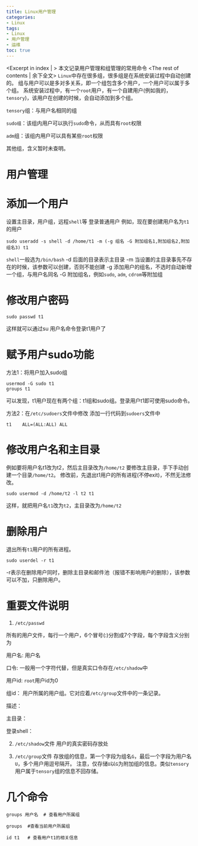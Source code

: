 ```yaml
---
title: Linux用户管理
categories:
- Linux
tags:
- Linux
- 用户管理
- 运维
toc: true
---
```

<Excerpt in index | > 
本文记录用户管理和组管理的常用命令<!-- more -->
<The rest of contents | 余下全文>
`Linux`中存在很多组，很多组是在系统安装过程中自动创建的。
组与用户可以是多对多关系，即一个组包含多个用户，一个用户可以属于多个组。
系统安装过程中，有一个`root`用户，有一个自建用户(例如我的，`tensory`)，该用户在创建的时候，会自动添加到多个组。

`tensory`组：与用户名相同的组

`sudo组`：该组内用户可以执行`sudo`命令，从而具有`root`权限

`adm`组：该组内用户可以具有某些`root`权限

其他组，含义暂时未查明。

# 用户管理

# 添加一个用户
设置主目录，用户组，远程`shell`等
登录普通用户
例如，现在要创建用户名为`t1`的用户
```
sudo useradd -s shell -d /home/t1 -m (-g 组名 -G 附加组名1,附加组名2,附加组名3) t1
```

`shell`一般选为`/bin/bash`
-d 后面的目录表示主目录
-m 当设置的主目录事先不存在的时候，该参数可以创建，否则不能创建
-g 添加用户的组名，不选时自动新增一个组，与用户名同名
-G 附加组名，例如`sudo`, `adm`, `cdrom`等附加组

# 修改用户密码
```
sudo passwd t1
```
这样就可以通过su 用户名命令登录t1用户了

# 赋予用户sudo功能
方法1：将用户加入sudo组
```
usermod -G sudo t1
groups t1
```
可以发现，t1用户现在有两个组：t1组和sudo组。登录用户t1即可使用sudo命令。

方法2：在`/etc/sudoers`文件中修改
添加一行代码到`sudoers`文件中
```
t1    ALL=(ALL:ALL) ALL
```

# 修改用户名和主目录
例如要将用户名t1改为t2，然后主目录改为`/home/t2`
要修改主目录，手下手动创建一个目录`/home/t2`。
修改前，先退出t1用户的所有进程(不停exit)，不然无法修改。
```
sudo usermod -d /home/t2 -l t2 t1
```
这样，就把用户名`t1`改为`t2`，主目录改为`/home/t2`

# 删除用户
退出所有`t1`用户的所有进程。
```
sudo userdel -r t1
```
-r表示在删除用户同时，删除主目录和邮件池（报错不影响用户的删除），该参数可以不加，只删除用户。

# 重要文件说明
1. `/etc/passwd`

所有的用户文件，每行一个用户，6个冒号(:)分割成7个字段，每个字段含义分别为

用户名:	用户名

口令:	一般用一个字符代替，但是真实口令存在`/etc/shadow`中

用户id:	`root`用户id为0

组id：	用户所属的用户组。它对应着`/etc/group`文件中的一条记录。

描述：

主目录：

登录shell：

2. `/etc/shadow`文件
用户的真实密码存放处

3. `/etc/group`文件
存放组的信息，第一个字段为组名`G`，最后一个字段为用户名`U`，多个用户用逗号隔开。
注意，仅存储`U`以`G`为附加组的信息。类似`tensory`用户属于`tensory`组的信息不回存储。


# 几个命令
```
groups 用户名	# 查看用户所属组

groups	#查看当前用户所属组

id t1	# 查看用户t1的相关信息
```